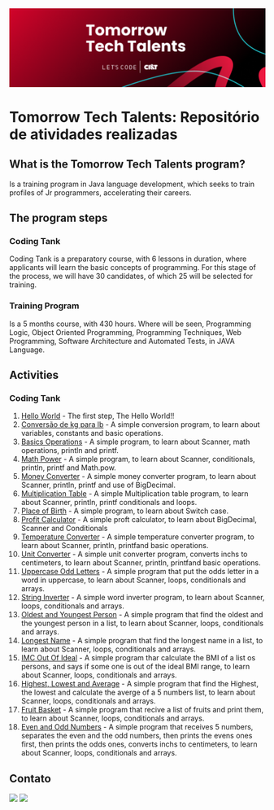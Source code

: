 <img alt="logo Tomorrow Tech Talents" src="https://github.com/joaomhernandes/TomorrowTechTalents/blob/main/assets/TomorrowTechTalentsLogo.svg" style="width: 300%, height: auto, margin-left: auto, margin-left: auto" />

# Tomorrow Tech Talents: Repositório de atividades realizadas

## What is the Tomorrow Tech Talents program?

Is a training program in Java language development, which seeks to train profiles of Jr programmers, accelerating their careers.

## The program steps

### Coding Tank

Coding Tank is a preparatory course, with 6 lessons in duration, where applicants will learn the basic concepts of programming. For this stage of the process, we will have 30 candidates, of which 25 will be selected for training.

### Training Program

Is a 5 months course, with 430 hours. Where will be seen, Programming Logic, Object Oriented Programming, Programming Techniques, Web Programming, Software Architecture and Automated Tests, in JAVA Language.

## Activities

### Coding Tank

1. [Hello World](https://github.com/joaomhernandes/TomorrowTechTalents/blob/main/src/CodingTank/HelloWord.java) - The first step, The Hello World!!
2. [Conversão de kg para lb](https://github.com/joaomhernandes/TomorrowTechTalents/blob/main/src/CodingTank/ConversaoKgLb.java) - A simple conversion program, to learn about variables, constants and basic operations. 
3. [Basics Operations](https://github.com/joaomhernandes/TomorrowTechTalents/blob/main/src/CodingTank/ConversaoKgLb.java) - A simple program, to learn about Scanner, math operations, println and printf. 
4. [Math Power](https://github.com/joaomhernandes/TomorrowTechTalents/blob/main/src/CodingTank/MathPower.java) - A simple program, to learn about Scanner, conditionals, println, printf and Math.pow.
5. [Money Converter](https://github.com/joaomhernandes/TomorrowTechTalents/blob/main/src/CodingTank/MoneyConverter.java) - A simple money converter program, to learn about Scanner, println, printf and use of BigDecimal. 
6. [Multiplication Table](https://github.com/joaomhernandes/TomorrowTechTalents/blob/main/src/CodingTank/MultiplicationTable.java) - A simple Multiplication table program, to learn about Scanner, println, printf conditionals and loops. 
7. [Place of Birth](https://github.com/joaomhernandes/TomorrowTechTalents/blob/main/src/CodingTank/PlaceOfBirth.java) - A simple program, to learn about Switch case. 
8. [Profit Calculator](https://github.com/joaomhernandes/TomorrowTechTalents/blob/main/src/CodingTank/ProfitCalculator.java) - A simple proft calculator, to learn about BigDecimal, Scanner and Conditionals 
9. [Temperature Converter](https://github.com/joaomhernandes/TomorrowTechTalents/blob/main/src/CodingTank/TemperatureConverter.java) - A simple temperature converter program, to learn about Scanner, println, printfand basic operations. 
10. [Unit Converter](https://github.com/joaomhernandes/TomorrowTechTalents/blob/main/src/CodingTank/UnitConverter.java) - A simple unit converter program, converts inchs to centimeters, to learn about Scanner, println, printfand basic operations.
11. [Uppercase Odd Letters](https://github.com/joaomhernandes/TomorrowTechTalents/blob/main/src/CodingTank/UppercaseOddLetters.java) - A simple program that put the odds letter in a word in uppercase, to learn about Scanner, loops, conditionals and arrays. 
12. [String Inverter](https://github.com/joaomhernandes/TomorrowTechTalents/blob/main/src/CodingTank/StringInverter.java) - A simple word inverter program, to learn about Scanner, loops, conditionals and arrays.
13. [Oldest and Youngest Person](https://github.com/joaomhernandes/TomorrowTechTalents/blob/main/src/CodingTank/OldestYoungestPerson.java) - A simple program that find the oldest and the youngest person in a list, to learn about Scanner, loops, conditionals and arrays. 
14. [Longest Name](https://github.com/joaomhernandes/TomorrowTechTalents/blob/main/src/CodingTank/LongestName.java) - A simple program that find the longest name in a list, to learn about Scanner, loops, conditionals and arrays.  
15. [IMC Out Of Ideal](https://github.com/joaomhernandes/TomorrowTechTalents/blob/main/src/CodingTank/PlaceOfBirth.java) - A simple program thar calculate the BMI of a list os persons, and says if some one is out of the ideal BMI range, to learn about Scanner, loops, conditionals and arrays. 
16. [Highest, Lowest and Average](https://github.com/joaomhernandes/TomorrowTechTalents/blob/main/src/CodingTank/HighestLowestAverage.java) - A simple program that find the Highest, the lowest and calculate the averge of a 5 numbers list, to learn about Scanner, loops, conditionals and arrays.
17. [Fruit Basket](https://github.com/joaomhernandes/TomorrowTechTalents/blob/main/src/CodingTank/FruitBasket.java) - A simple program that recive a list of fruits and print them, to learn about Scanner, loops, conditionals and arrays. 
18. [Even and Odd Numbers](https://github.com/joaomhernandes/TomorrowTechTalents/blob/main/src/CodingTank/EvenOddNumbers.java) - A simple program that receives 5 numbers, 
separates the even and the odd numbers, then prints the evens ones first, then prints the odds ones, converts inchs to centimeters, to learn about Scanner, loops, conditionals and arrays.


## Contato

 <a href = "mailto:joaom.hernandes@gmail.com"><img src="https://img.shields.io/badge/-Gmail-%23333?style=for-the-badge&logo=gmail&logoColor=white" target="_blank"></a>
 <a href="https://www.linkedin.com/in/joão-maurício-hernandes-carrenho/" target="_blank"><img src="https://img.shields.io/badge/-LinkedIn-%230077B5?style=for-the-badge&logo=linkedin&logoColor=white" target="_blank"></a> 

